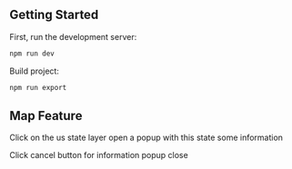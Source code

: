 

## Getting Started

First, run the development server:

```bash
npm run dev
```

Build project:

```bash
npm run export
```

## Map Feature

Click on the us state layer open a popup with this state some information

Click cancel button for information popup close